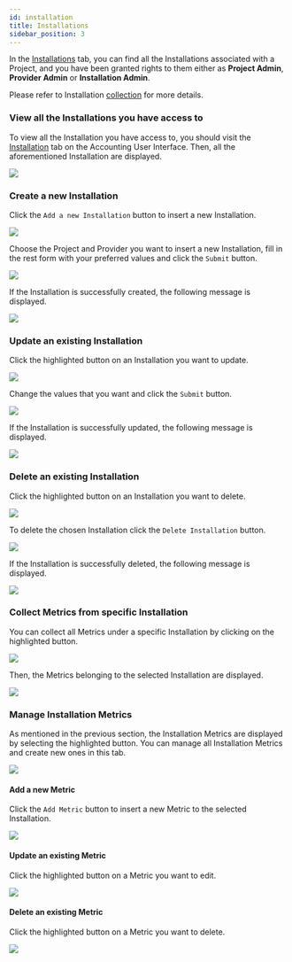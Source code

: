 ```yaml
---
id: installation
title: Installations
sidebar_position: 3
---
```


In the <a href="https://accounting.eosc-portal.eu/installations">Installations</a> tab, you can find all the Installations associated with a Project, and you have been granted rights to them
either as **Project Admin**, **Provider Admin** or **Installation Admin**.

Please refer to Installation [collection](docs/api/installation.md) for more details.

### View all the Installations you have access to

To view all the Installation you have access to, you should visit the <a href="https://accounting.eosc-portal.eu/installations">Installation</a> tab on the Accounting User Interface.
Then, all the aforementioned Installation are displayed.

![](assets/installation/installations.png)

### Create a new Installation

Click the `Add a new Installation` button to insert a new Installation.

![](assets/installation/insert.png)

Choose the Project and Provider you want to insert a new Installation, fill in the rest form with your preferred values and click the `Submit` button.

![](assets/installation/insert_submit.png)

If the Installation is successfully created, the following message is displayed.

![](assets/installation/insert_success.png)

### Update an existing Installation

Click the highlighted button on an Installation you want to update.

![](assets/installation/update.png)

Change the values that you want and click the `Submit` button.

![](assets/installation/update_submit.png)

If the Installation is successfully updated, the following message is displayed.

![](assets/installation/update_success.png)

### Delete an existing Installation

Click the highlighted button on an Installation you want to delete.

![](assets/installation/delete.png)

To delete the chosen Installation click the `Delete Installation` button.

![](assets/installation/delete_submit.png)

If the Installation is successfully deleted, the following message is displayed.

![](assets/installation/delete_success.png)

### Collect Metrics from specific Installation

You can collect all Metrics under a specific Installation by clicking on the highlighted button.

![](assets/installation/installation_metrics.png)

Then, the Metrics belonging to the selected Installation are displayed.

![](assets/my_providers/view_metrics.png)

### Manage Installation Metrics

As mentioned in the previous section, the Installation Metrics are displayed by selecting the highlighted button. You can manage all Installation Metrics and create new ones in this tab.

![](assets/installation/collect_metrics.png)

#### Add a new Metric

Click the `Add Metric` button to insert a new Metric to the selected Installation.

![](assets/my_providers/add_metric.png)

#### Update an existing Metric

Click the highlighted button on a Metric you want to edit.

![](assets/project/update_metric.png)

#### Delete an existing Metric

Click the highlighted button on a Metric you want to delete.

![](assets/project/delete_metric.png)
